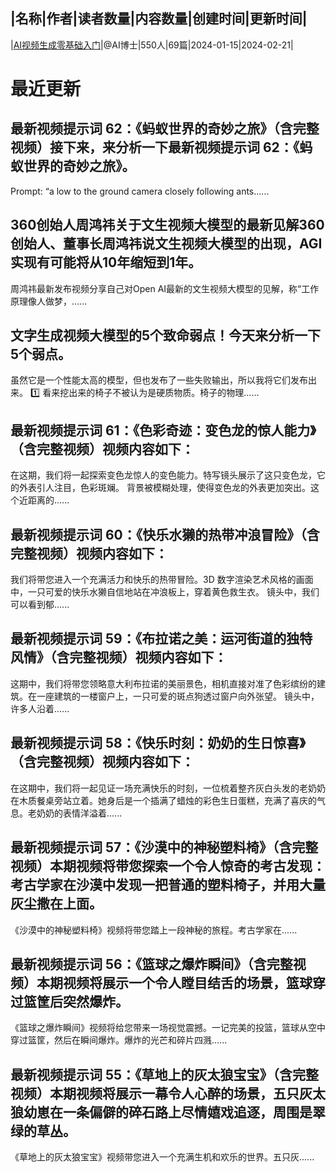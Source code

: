 |名称|作者|读者数量|内容数量|创建时间|更新时间|
---
|[AI视频生成零基础入门](https://xiaobot.net/p/aicoding?refer=0b133df9-27dc-423b-8101-639049001c13)|@AI博士|550人|69篇|2024-01-15|2024-02-21|

# 最近更新
## 最新视频提示词 62：《蚂蚁世界的奇妙之旅》（含完整视频）接下来，来分析一下最新视频提示词 62：《蚂蚁世界的奇妙之旅》。
Prompt: “a low to the ground camera closely following ants......
## 360创始人周鸿祎关于文生视频大模型的最新见解360创始人、董事长周鸿祎说文生视频大模型的出现，AGI实现有可能将从10年缩短到1年。
周鸿祎最新发布视频分享自己对Open AI最新的文生视频大模型的见解，称“工作原理像人做梦，......
## 文字生成视频大模型的5个致命弱点！今天来分析一下5个弱点。

虽然它是一个性能太高的模型，但也发布了一些失败输出，所以我将它们发布出来。
1️⃣ 看来挖出来的椅子不被认为是硬质物质。椅子的物理......
## 最新视频提示词 61：《色彩奇迹：变色龙的惊人能力》（含完整视频）视频内容如下：
在这期，我们将一起探索变色龙惊人的变色能力。特写镜头展示了这只变色龙，它的外表引人注目，色彩斑斓。
背景被模糊处理，使得变色龙的外表更加突出。这个近距离的......
## 最新视频提示词 60：《快乐水獭的热带冲浪冒险》（含完整视频）视频内容如下：
我们将带您进入一个充满活力和快乐的热带冒险。3D 数字渲染艺术风格的画面中，一只可爱的快乐水獭自信地站在冲浪板上，穿着黄色救生衣。
镜头中，我们可以看到郁......
## 最新视频提示词 59：《布拉诺之美：运河街道的独特风情》（含完整视频）视频内容如下：
这期中，我们将带您领略意大利布拉诺的美丽景色，相机直接对准了色彩缤纷的建筑。在一座建筑的一楼窗户上，一只可爱的斑点狗透过窗户向外张望。
镜头中，许多人沿着......
## 最新视频提示词 58：《快乐时刻：奶奶的生日惊喜》（含完整视频）视频内容如下：
在这期中，我们将一起见证一场充满快乐的时刻，一位梳着整齐灰白头发的老奶奶在木质餐桌旁站立着。她身后是一个插满了蜡烛的彩色生日蛋糕，充满了喜庆的气息。老奶奶的表情洋溢着......
## 最新视频提示词 57：《沙漠中的神秘塑料椅》（含完整视频）本期视频将带您探索一个令人惊奇的考古发现：考古学家在沙漠中发现一把普通的塑料椅子，并用大量灰尘撒在上面。

《沙漠中的神秘塑料椅》视频将带您踏上一段神秘的旅程。考古学家在......
## 最新视频提示词 56：《篮球之爆炸瞬间》（含完整视频）本期视频将展示一个令人瞠目结舌的场景，篮球穿过篮筐后突然爆炸。
《篮球之爆炸瞬间》视频将给您带来一场视觉震撼。一记完美的投篮，篮球从空中穿过篮筐，然后在瞬间爆炸。爆炸的光芒和碎片四溅......
## 最新视频提示词 55：《草地上的灰太狼宝宝》（含完整视频）本期视频将展示一幕令人心醉的场景，五只灰太狼幼崽在一条偏僻的碎石路上尽情嬉戏追逐，周围是翠绿的草丛。

《草地上的灰太狼宝宝》视频带您进入一个充满生机和欢乐的世界。五只灰......

